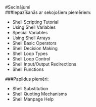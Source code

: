 #Secinājumi  
###Iepazīšanās ar sekojošiem piemēriem:

*    Shell Scripting Tutorial
*    Using Shell Variables
*    Special Variables
*    Using Shell Arrays
*    Shell Basic Operators
*    Shell Decision Making
*    Shell Loop Types
*    Shell Loop Control
*    Shell Input/Output Redirections
*    Shell Functions

###Papildus piemēri:

*    Shell Substitution
*    Shell Quoting Mechanisms
*    Shell Manpage Help
